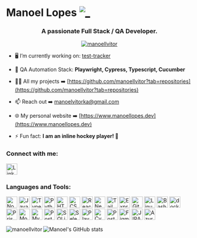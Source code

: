 <h1 align="left">Manoel Lopes <a href="https://manoellopes.dev" target="_blank"><img src="https://readme-typing-svg.herokuapp.com?font=Fira+Code&size=40&duration=1000&color=D2D4D8&random=false&width=25&height=13&lines=_" alt="_" /></a> </h1> 


<h3 align="center">A passionate Full Stack / QA Developer.</h3>

<p align="center"><a href="https://github.com/manoellvitor"><img src="https://github-profile-trophy.vercel.app/?username=manoellvitor&row=1&theme=dracula" alt="manoellvitor" /></a></p>

- 🖥️ I’m currently working on: [test-tracker](https://github.com/manoellvitor/test-tracker)

- 🌱 QA Automation Stack: **Playwright, Cypress, Typescript, Cucumber**

- 👨‍💻 All my projects ➡️ [https://github.com/manoellvitor?tab=repositories](https://github.com/manoellvitor?tab=repositories)

- 📫 Reach out ➡️ manoelvitorka@gmail.com

- 🌐 My personal website ➡️ [https://www.manoellopes.dev](https://www.manoellopes.dev)

- ⚡ Fun fact: **I am an inline hockey player! :ice_hockey:**

<h3 align="left">Connect with me:</h3>
<p align="left">
<a href="https://linkedin.com/in/manoellvitor" title="LinkedIn"><img src="https://github.com/get-icon/geticon/raw/master/icons/linkedin-icon.svg" alt="LinkedIn" width="30px" height="30px"></a>
</p>

<h3 align="left">Languages and Tools:</h3>
<p align="left"> 
<a href="https://nodejs.org/" title="Node.js"><img src="https://github.com/get-icon/geticon/raw/master/icons/nodejs-icon.svg" alt="Node.js" width="30px" height="30px"></a>
<a href="https://developer.mozilla.org/en-US/docs/Web/JavaScript" title="JavaScript"><img src="https://github.com/get-icon/geticon/raw/master/icons/javascript.svg" alt="JavaScript" width="30px" height="30px"></a>
<a href="https://www.typescriptlang.org/" title="Typescript"><img src="https://github.com/get-icon/geticon/raw/master/icons/typescript-icon.svg" alt="Typescript" width="30px" height="30px"></a>
<a href="https://www.python.org/" title="Python"><img src="https://github.com/get-icon/geticon/raw/master/icons/python.svg" alt="Python" width="30px" height="30px"></a>
<a href="https://www.w3.org/TR/html5/" title="HTML5"><img src="https://github.com/get-icon/geticon/raw/master/icons/html-5.svg" alt="HTML5" width="30px" height="30px"></a>
<a href="https://www.w3.org/TR/CSS/" title="CSS3"><img src="https://github.com/get-icon/geticon/raw/master/icons/css-3.svg" alt="CSS3" width="30px" height="30px"></a>
<a href="https://reactjs.org/" title="React"><img src="https://github.com/get-icon/geticon/raw/master/icons/react.svg" alt="React" width="30px" height="30px"></a>
<a href="https://nextjs.org/" title="Next.js"><img src="https://github.com/get-icon/geticon/raw/master/icons/nextjs-icon.svg" alt="Next.js" width="30px" height="30px"></a>
<a href="https://tailwindcss.com/" title="Tailwind CSS"><img src="https://github.com/get-icon/geticon/raw/master/icons/tailwindcss-icon.svg" alt="Tailwind CSS" width="30px" height="30px"></a>
<a href="https://expressjs.com/" title="Express"><img src="https://github.com/get-icon/geticon/raw/master/icons/express.svg" alt="Express" width="30px" height="30px"></a>
<a href="https://git-scm.com/" title="Git"><img src="https://github.com/get-icon/geticon/raw/master/icons/git-icon.svg" alt="Git" width="30px" height="30px"></a>
<a href="https://www.linuxfoundation.org/" title="Linux"><img src="https://github.com/get-icon/geticon/raw/master/icons/linux-tux.svg" alt="Linux" width="30px" height="30px"></a>
<a href="https://www.gnu.org/software/bash/" title="Bash"><img src="https://github.com/get-icon/geticon/raw/master/icons/bash.svg" alt="Bash" width="30px" height="30px"></a>
<a href="https://www.docker.com/" title="docker"><img src="https://github.com/get-icon/geticon/raw/master/icons/docker-icon.svg" alt="docker" width="30px" height="30px"></a>
<a href="https://www.prisma.io/" title="Prisma"><img src="https://github.com/get-icon/geticon/raw/master/icons/prisma.svg" alt="Prisma" width="30px" height="30px"></a>
<a href="https://www.mongodb.org/" title="MongoDB"><img src="https://github.com/get-icon/geticon/raw/master/icons/mongodb-icon.svg" alt="MongoDB" width="30px" height="30px"></a>
<a href="https://dev.mysql.com/" title="MySQL"><img src="https://github.com/get-icon/geticon/raw/master/icons/mysql.svg" alt="MySQL" width="30px" height="30px"></a>
<a href="https://www.postgresql.org/" title="PostgreSQL"><img src="https://github.com/get-icon/geticon/raw/master/icons/postgresql.svg" alt="PostgreSQL" width="30px" height="30px"></a>
<a href="https://www.sqlite.org/" title="SQLite"><img src="https://github.com/get-icon/geticon/raw/master/icons/sqlite.svg" alt="SQLite" width="30px" height="30px"></a>
<a href="https://www.seleniumhq.org/" title="Selenium"><img src="https://github.com/get-icon/geticon/raw/master/icons/selenium.svg" alt="Selenium" width="30px" height="30px"></a>
<a href="https://playwright.dev/" title="Playwright"><img src="https://playwright.dev/img/playwright-logo.svg" alt="Playwright" width="30px" height="30px"></a>
<a href="https://www.cypress.io/" title="Cypress"><img src="https://github.com/get-icon/geticon/raw/master/icons/cypress.svg" alt="Cypress" width="30px" height="30px"></a>
<a href="https://www.getpostman.com/" title="Postman"><img src="https://github.com/get-icon/geticon/raw/master/icons/postman.svg" alt="Postman" width="30px" height="30px"></a>
<a href="https://www.figma.com/" title="Figma"><img src="https://github.com/get-icon/geticon/raw/master/icons/figma.svg" alt="Figma" width="30px" height="30px"></a>
<a href="https://www.atlassian.com/software/jira" title="JIRA"><img src="https://github.com/get-icon/geticon/raw/master/icons/jira.svg" alt="JIRA" width="30px" height="30px"></a>
<a href="https://azure.microsoft.com/en-us/products/devops" title="Azure DevOps"><img src="https://github.com/get-icon/geticon/blob/master/icons/azure-icon.svg" alt="Azure DevOps" width="30px" height="30px"></a>


</p>

<p><img align="left" src="https://github-readme-stats.vercel.app/api/top-langs?username=manoellvitor&layout=compact&theme=dracula&show_icons=true&locale=en" alt="manoellvitor" /></p>

![Manoel's GitHub stats](https://github-readme-stats.vercel.app/api?username=manoellvitor&theme=dracula&show_icons=true&hide=issues)
